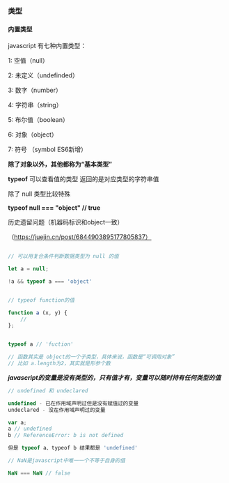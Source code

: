 ### 类型

#### 内置类型

javascript 有七种内置类型：

1: 空值（null）

2: 未定义（undefinded）

3: 数字（number）

4: 字符串（string）

5: 布尔值（boolean）

6: 对象（object）

7: 符号 （symbol ES6新增）

**除了对象以外，其他都称为“基本类型”**


**typeof** 
可以查看值的类型 返回的是对应类型的字符串值

除了 null 类型比较特殊

**typeof null === "object"  // true**



历史遗留问题（机器码标识和object一致）

（https://juejin.cn/post/6844903895177805837）


```javascript

// 可以用复合条件判断数据类型为 null 的值

let a = null;

!a && typeof a === 'object'

```

```javascript

// typeof function的值

function a (x, y) {
    //
};


typeof a // 'fuction'

// 函数其实是 object的一个子类型，具体来说，函数是“可调用对象”
// 比如 a.length为2，其实就是形参个数

```


***javascript的变量是没有类型的，只有值才有，变量可以随时持有任何类型的值***


```js
// undefined 和 undeclared

undefined - 已在作用域声明过但是没有赋值过的变量
undeclared - 没在作用域声明过的变量

var a;
a // undefined
b // ReferenceError: b is not defined

但是 typeof a、typeof b 结果都是 'undefined'
```


```javascript
// NaN是javascript中唯一一个不等于自身的值

NaN === NaN // false
```
